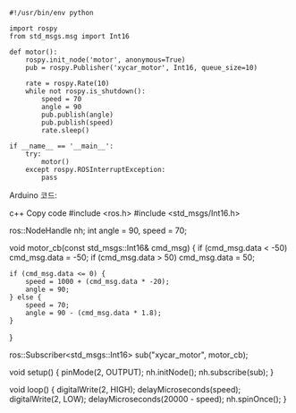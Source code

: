 ```
#!/usr/bin/env python

import rospy
from std_msgs.msg import Int16

def motor():
    rospy.init_node('motor', anonymous=True)
    pub = rospy.Publisher('xycar_motor', Int16, queue_size=10)

    rate = rospy.Rate(10)
    while not rospy.is_shutdown():
        speed = 70
        angle = 90
        pub.publish(angle)
        pub.publish(speed)
        rate.sleep()

if __name__ == '__main__':
    try:
        motor()
    except rospy.ROSInterruptException:
        pass

```
Arduino 코드:

c++
Copy code
#include <ros.h>
#include <std_msgs/Int16.h>

ros::NodeHandle  nh;
int angle = 90, speed = 70;

void motor_cb(const std_msgs::Int16& cmd_msg)
{
    if (cmd_msg.data < -50) cmd_msg.data = -50;
    if (cmd_msg.data > 50) cmd_msg.data = 50;

    if (cmd_msg.data <= 0) {
        speed = 1000 + (cmd_msg.data * -20);
        angle = 90;
    } else {
        speed = 70;
        angle = 90 - (cmd_msg.data * 1.8);
    }
}

ros::Subscriber<std_msgs::Int16> sub("xycar_motor", motor_cb);

void setup()
{
    pinMode(2, OUTPUT);
    nh.initNode();
    nh.subscribe(sub);
}

void loop()
{
    digitalWrite(2, HIGH);
    delayMicroseconds(speed);
    digitalWrite(2, LOW);
    delayMicroseconds(20000 - speed);
    nh.spinOnce();
}